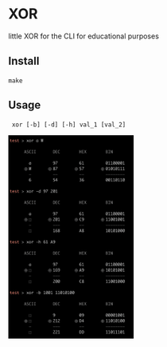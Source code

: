 # XOR

little XOR for the CLI for educational purposes

## Install

    make

## Usage

     xor [-b] [-d] [-h] val_1 [val_2]

<img src="/xor.png" alt="xor" style="width:50%;">
